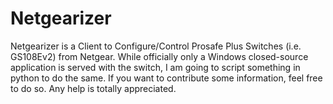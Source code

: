 Netgearizer
=========

Netgearizer is a Client to Configure/Control Prosafe Plus Switches (i.e. GS108Ev2) from Netgear.
While officially only a Windows closed-source application is served with the switch, I am going to script something in python to do the same.
If you want to contribute some information, feel free to do so. Any help is totally appreciated.
